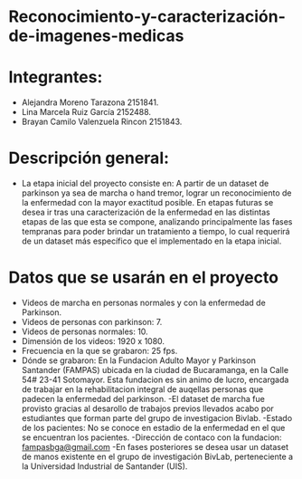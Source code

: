 <div class=text-justify>
  
# Reconocimiento-y-caracterización-de-imagenes-medicas

</div>


# Integrantes:

- Alejandra Moreno Tarazona 2151841.
- Lina Marcela Ruiz García 2152488.
- Brayan Camilo Valenzuela Rincon 2151843.

# Descripción general:

- La etapa inicial del proyecto consiste en: A partir de un dataset de parkinson ya sea de marcha o hand tremor, lograr un reconocimiento de la enfermedad con la mayor exactitud posible. En etapas futuras se desea ir tras una caracterización de la enfermedad en las distintas etapas de las que esta se compone, analizando principalmente las fases tempranas para poder brindar un tratamiento a tiempo, lo cual requerirá de un dataset más específico que el implementado en la etapa inicial.

# Datos que se usarán en el proyecto

- Videos de marcha en personas normales y con la enfermedad de Parkinson.
- Videos de personas con parkinson: 7.
- Videos de personas normales: 10.
- Dimensión de los videos: 1920 x 1080.
- Frecuencia en la que se grabaron: 25 fps.
- Dónde se grabaron: En la Fundacion Adulto Mayor y Parkinson Santander (FAMPAS) ubicada en la ciudad de Bucaramanga, en la Calle 54# 23-41 Sotomayor. Esta fundacion es sin animo de lucro, encargada de trabajar en la rehabilitacion integral de auqellas personas que padecen la enfermedad del parkinson.
-El dataset de marcha fue provisto gracias al desarollo de trabajos previos llevados acabo por estudiantes que forman parte del grupo de investigacion Bivlab.
-Estado de los pacientes: No se conoce en estadio de la enfermedad en el que se encuentran los pacientes.
-Dirección de contaco con la fundacion: fampasbga@gmail.com
-En fases posteriores se desea usar un dataset de manos existente en el grupo de investigación BivLab, perteneciente a la Universidad Industrial de Santander (UIS). 

